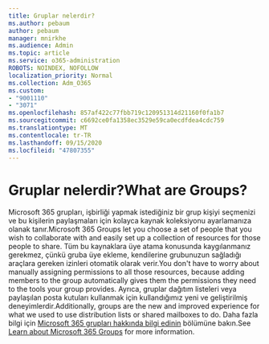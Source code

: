 ```yaml
---
title: Gruplar nelerdir?
ms.author: pebaum
author: pebaum
manager: mnirkhe
ms.audience: Admin
ms.topic: article
ms.service: o365-administration
ROBOTS: NOINDEX, NOFOLLOW
localization_priority: Normal
ms.collection: Adm_O365
ms.custom:
- "9001110"
- "3071"
ms.openlocfilehash: 857af422c77fbb719c120951314d21160f0fa1b7
ms.sourcegitcommit: c6692ce0fa1358ec3529e59ca0ecdfdea4cdc759
ms.translationtype: MT
ms.contentlocale: tr-TR
ms.lasthandoff: 09/15/2020
ms.locfileid: "47807355"
---
```

# <a name="what-are-groups"></a><span data-ttu-id="2660c-102">Gruplar nelerdir?</span><span class="sxs-lookup"><span data-stu-id="2660c-102">What are Groups?</span></span>

<span data-ttu-id="2660c-103">Microsoft 365 grupları, işbirliği yapmak istediğiniz bir grup kişiyi seçmenizi ve bu kişilerin paylaşmaları için kolayca kaynak koleksiyonu ayarlamanıza olanak tanır.</span><span class="sxs-lookup"><span data-stu-id="2660c-103">Microsoft 365 Groups let you choose a set of people that you wish to collaborate with and easily set up a collection of resources for those people to share.</span></span> <span data-ttu-id="2660c-104">Tüm bu kaynaklara üye atama konusunda kaygılanmanız gerekmez, çünkü gruba üye ekleme, kendilerine grubunuzun sağladığı araçlara gereken izinleri otomatik olarak verir.</span><span class="sxs-lookup"><span data-stu-id="2660c-104">You don't have to worry about manually assigning permissions to all those resources, because adding members to the group automatically gives them the permissions they need to the tools your group provides.</span></span> <span data-ttu-id="2660c-105">Ayrıca, gruplar dağıtım listeleri veya paylaşılan posta kutuları kullanmak için kullandığımız yeni ve geliştirilmiş deneyimlerdir.</span><span class="sxs-lookup"><span data-stu-id="2660c-105">Additionally, groups are the new and improved experience for what we used to use distribution lists or shared mailboxes to do.</span></span>  <span data-ttu-id="2660c-106">Daha fazla bilgi için [Microsoft 365 grupları hakkında bilgi edinin](https://support.office.com/article/b565caa1-5c40-40ef-9915-60fdb2d97fa2) bölümüne bakın.</span><span class="sxs-lookup"><span data-stu-id="2660c-106">See [Learn about Microsoft 365 Groups](https://support.office.com/article/b565caa1-5c40-40ef-9915-60fdb2d97fa2) for more information.</span></span> 